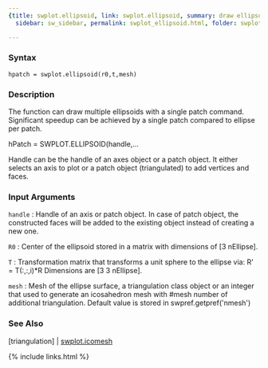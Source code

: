 ```yaml
---
{title: swplot.ellipsoid, link: swplot.ellipsoid, summary: draw ellipsoid, keywords: sample,
  sidebar: sw_sidebar, permalink: swplot_ellipsoid.html, folder: swplot, mathjax: 'true'}

---
```


### Syntax

`hpatch = swplot.ellipsoid(r0,t,mesh)`

### Description

The function can draw multiple ellipsoids with a single patch command.
Significant speedup can be achieved by a single patch compared to ellipse
per patch.
 
hPatch = SWPLOT.ELLIPSOID(handle,...
 
Handle can be the handle of an axes object or a patch object. It either
selects an axis to plot or a patch object (triangulated) to add vertices
and faces.
 

### Input Arguments

`handle`
: Handle of an axis or patch object. In case of patch object, the
  constructed faces will be added to the existing object instead
  of creating a new one.

`R0`
: Center of the ellipsoid stored in a matrix with dimensions of
  [3 nEllipse].

`T`
: Transformation matrix that transforms a unit sphere to the
  ellipse via: R' = T(:,:,i)*R
  Dimensions are [3 3 nEllipse].

`mesh`
: Mesh of the ellipse surface, a triangulation class object or an
  integer that used to generate an icosahedron mesh with #mesh
  number of additional triangulation. Default value is stored in
  swpref.getpref('nmesh')

### See Also

[triangulation] \| [swplot.icomesh](swplot_icomesh.html)

{% include links.html %}
